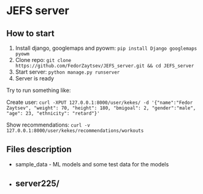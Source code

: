# JEFS server

## How to start

1. Install django, googlemaps and pyowm: `pip install Django googlemaps pyowm`
2. Clone repo:
`git clone https://github.com/FedorZaytsev/JEFS_server.git && cd JEFS_server`
3. Start server: `python manage.py runserver`
4. Server is ready

Try to run something like:

Create user:
`curl -XPUT 127.0.0.1:8000/user/kekes/ -d '{"name":"Fedor Zaytsev", "weight": 70, "height": 180, "bmigoal": 2, "gender":"male", "age": 23, "ethnicity": "retard"}'`

Show recommendations:
`curl -v 127.0.0.1:8000/user/kekes/recommendations/workouts`

## Files description
 - sample_data - ML models and some test data for the models
 - server225/
   - 


